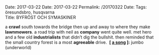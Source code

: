 Date: 2017-03-22
Date: 2017-03-22
Permalink: /20170322
Date: 
Tags: öresundsbro, husqvarna  
Title: BYFRÖST OCH SYMASKINER  
  
a **crawl** south towards the bridge then up and away to where they make **lawnmowers**. a road trip with neil as **company** went quite well. met hero and a few old **industrialists** that didn’t dig the bullshit. then reminded that the small country forest is a most **agreeable** drive.  
**[ [a song](https://www.youtube.com/watch?v=zYxPFseieqQ) ]:** jumbo (underworld)  
